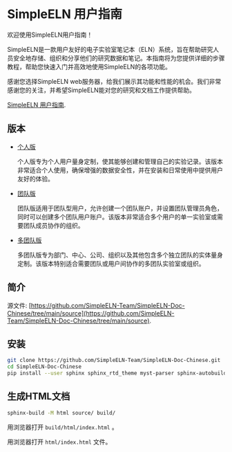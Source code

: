 # SimpleELN 用户指南

欢迎使用SimpleELN用户指南！

SimpleELN是一款用户友好的电子实验室笔记本（ELN）系统，旨在帮助研究人员安全地存储、组织和分享他们的研究数据和笔记。本指南将为您提供详细的步骤教程，帮助您快速入门并高效地使用SimpleELN的各项功能。

感谢您选择SimpleELN web服务器，给我们展示其功能和性能的机会。我们非常感谢您的关注，并希望SimpleELN能对您的研究和文档工作提供帮助。

[SimpleELN 用户指南](https://simpleeln-documentation.readthedocs.io/en/latest/index.html).

## 版本

  - [个人版](https://github.com/SimpleELN-Team/SimpleELN-Personal)
    
    个人版专为个人用户量身定制，使其能够创建和管理自己的实验记录。该版本非常适合个人使用，确保增强的数据安全性，并在安装和日常使用中提供用户友好的体验。
    
  - [团队版](https://github.com/SimpleELN-Team/SimpleELN-Team)
    
    团队版适用于团队型用户，允许创建一个团队账户，并设置团队管理员角色，同时可以创建多个团队用户账户。该版本非常适合多个用户的单一实验室或需要团队成员协作的组织。
    
  - [多团队版](https://github.com/SimpleELN-Team/SimpleELN-MultiTeam)
    
    多团队版专为部门、中心、公司、组织以及其他包含多个独立团队的实体量身定制。该版本特别适合需要团队或用户间协作的多团队实验室或组织。
    

## 简介

源文件: [https://github.com/SimpleELN-Team/SimpleELN-Doc-Chinese/tree/main/source](https://github.com/SimpleELN-Team/SimpleELN-Doc-Chinese/tree/main/source).

## 安装

~~~bash
git clone https://github.com/SimpleELN-Team/SimpleELN-Doc-Chinese.git
cd SimpleELN-Doc-Chinese
pip install --user sphinx sphinx_rtd_theme myst-parser sphinx-autobuild sphinx-design
~~~

## 生成HTML文档

~~~bash
sphinx-build -M html source/ build/
~~~

用浏览器打开 `build/html/index.html` 。

用浏览器打开 `html/index.html` 文件。

